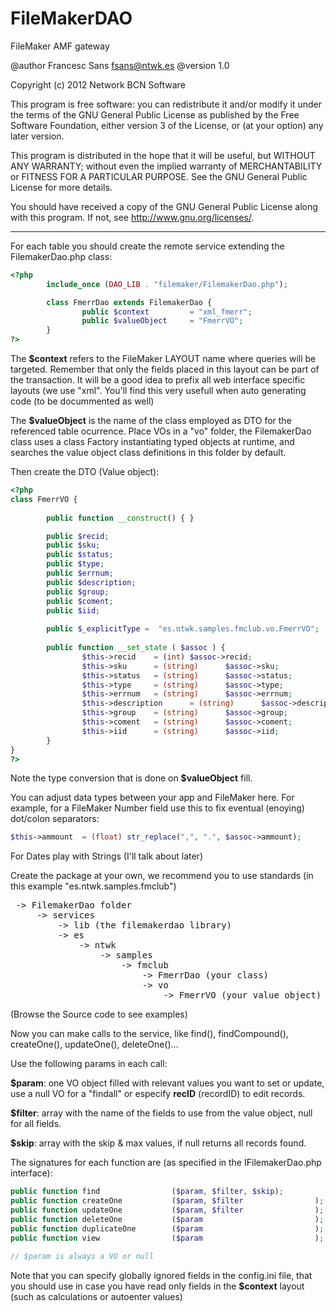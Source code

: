 FileMakerDAO
============

FileMaker AMF gateway


@author Francesc Sans fsans@ntwk.es
@version 1.0

Copyright (c) 2012 Network BCN Software
  
This program is free software: you can redistribute it and/or modify
it under the terms of the GNU General Public License as published by
the Free Software Foundation, either version 3 of the License, or
(at your option) any later version.

This program is distributed in the hope that it will be useful,
but WITHOUT ANY WARRANTY; without even the implied warranty of
MERCHANTABILITY or FITNESS FOR A PARTICULAR PURPOSE.  See the
GNU General Public License for more details.

You should have received a copy of the GNU General Public License
along with this program.  If not, see <http://www.gnu.org/licenses/>.
 
 
------------------------------------------------------------------------------
 
 
 
 
For each table you should create the remote service extending the FilemakerDao.php class:

```php
<?php
        include_once (DAO_LIB . "filemaker/FilemakerDao.php");

        class FmerrDao extends FilemakerDao {
                public $context         = "xml_fmerr";
                public $valueObject     = "FmerrVO";
        }
?>
```
 
The **$context** refers to the FileMaker LAYOUT name where queries will be targeted. Remember that only the fields placed in this layout can be part of the transaction. It will be a good idea to prefix all web interface specific layouts (we use "xml". You'll find this very usefull when auto generating code (to be docummented as well)
 
The **$valueObject** is the name of the class employed as DTO for the referenced table ocurrence. Place VOs in a "vo" folder, the FilemakerDao class uses a class Factory instantiating typed objects at runtime, and searches the value object class definitions in this folder by default.
 
Then create the DTO (Value object):
   
 
```php
<?php
class FmerrVO {
        
        public function __construct() { }

        public $recid;
        public $sku; 
        public $status; 
        public $type; 
        public $errnum; 
        public $description; 
        public $group; 
        public $coment; 
        public $iid;
        
        public $_explicitType =  "es.ntwk.samples.fmclub.vo.FmerrVO";
        
        public function __set_state ( $assoc ) {
                $this->recid    = (int) $assoc->recid;
                $this->sku      = (string)      $assoc->sku;
                $this->status   = (string)      $assoc->status;
                $this->type     = (string)      $assoc->type;
                $this->errnum   = (string)      $assoc->errnum;
                $this->description      = (string)      $assoc->description;
                $this->group    = (string)      $assoc->group;
                $this->coment   = (string)      $assoc->coment;
                $this->iid      = (string)      $assoc->iid;
        }
}
?>
```

Note the type conversion that is done on **$valueObject** fill.

You can adjust data types between your app and FileMaker here. For example, for a FileMaker Number field use this to fix eventual (enoying) dot/colon separators:

```php
$this->ammount  = (float) str_replace(",", ".", $assoc->ammount);
```

For Dates play with Strings (I'll talk about later)

Create the package at your own, we recommend you to use standards (in this example "es.ntwk.samples.fmclub")

<pre>
 -> FilemakerDao folder
     -> services
         -> lib (the filemakerdao library)
         -> es
             -> ntwk
                 -> samples
                     -> fmclub
                         -> FmerrDao (your class)
                         -> vo
                             -> FmerrVO (your value object)
</pre>

(Browse the Source code to see examples)
 
Now you can make calls to the service, like find(), findCompound(), createOne(), updateOne(), deleteOne()...
 
Use the following params in each call:
 
**$param**: one VO object filled with relevant values you want to set or update, use a null VO for a "findall" or especify **recID** (recordID) to edit records. 
 
**$filter**: array with the name of the fields to use from the value object, null for all fields. 
 
**$skip**: array with the skip & max values, if null returns all records found. 
 
 
The signatures for each function are (as specified in the IFilemakerDao.php interface): 
 
```php
public function find                ($param, $filter, $skip);
public function createOne           ($param, $filter                );
public function updateOne           ($param, $filter                );
public function deleteOne           ($param                         );
public function duplicateOne        ($param                         );
public function view                ($param                         );
    
// $param is always a VO or null
```

Note that you can specify globally ignored fields in the config.ini file, that you should use in case you have read only fields in the **$context** layout (such as calculations or autoenter values)



